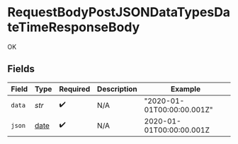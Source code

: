 # RequestBodyPostJSONDataTypesDateTimeResponseBody

OK


## Fields

| Field                                                                | Type                                                                 | Required                                                             | Description                                                          | Example                                                              |
| -------------------------------------------------------------------- | -------------------------------------------------------------------- | -------------------------------------------------------------------- | -------------------------------------------------------------------- | -------------------------------------------------------------------- |
| `data`                                                               | *str*                                                                | :heavy_check_mark:                                                   | N/A                                                                  | "2020-01-01T00:00:00.001Z"                                           |
| `json`                                                               | [date](https://docs.python.org/3/library/datetime.html#date-objects) | :heavy_check_mark:                                                   | N/A                                                                  | 2020-01-01T00:00:00.001Z                                             |